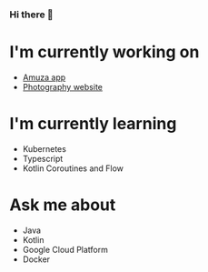 ### Hi there 👋

# I'm currently working on
- [Amuza app](https://www.amuza.app)
- [Photography website](https://www.peterfortuin.nl)

# I'm currently learning
- Kubernetes
- Typescript
- Kotlin Coroutines and Flow

# Ask me about
- Java
- Kotlin
- Google Cloud Platform
- Docker

<!--
**peterfortuin/peterfortuin** is a ✨ _special_ ✨ repository because its `README.md` (this file) appears on your GitHub profile.

Here are some ideas to get you started:

- 🔭 I’m currently working on ...
- 🌱 I’m currently learning ...
- 👯 I’m looking to collaborate on ...
- 🤔 I’m looking for help with ...
- 💬 Ask me about ...
- 📫 How to reach me: ...
- 😄 Pronouns: ...
- ⚡ Fun fact: ...
-->
